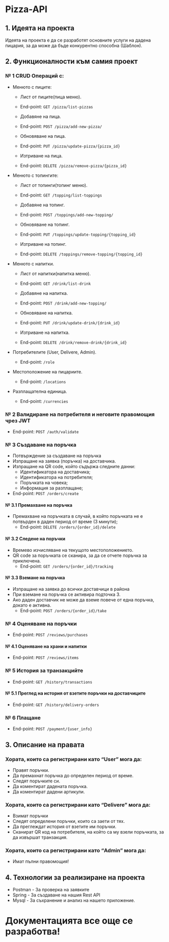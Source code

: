 # Pizza-API

## 1. Идеята на проекта
Идеята на проекта е да се разработят основните услуги на дадена пицария, за да може да бъде конкурентно способна (Шаблон).

## 2. Функционалности към самия проект

### № 1 CRUD Операций с:
- Менюто с пиците:

  - Лист от пиците(пица меню).
  - End-point: `GET /pizza/list-pizzas`
 
  - Добавяне на пица.
  - End-point: `POST /pizza/add-new-pizza/`

  - Обновяване на пица.
  - End-point: `PUT /pizza/update-pizza/{pizza_id}`
  
  - Изтриване на пица.
  - End-point: `DELETE /pizza/remove-pizza/{pizza_id}`
    
- Менюто с топингите:

  - Лист от топинги(топинг меню).
  - End-point: `GET /topping/list-toppings`
 
  - Добавяне на топинг.
  - End-point: `POST /toppings/add-new-topping/`

  - Обновяване на топинг.
  - End-point: `PUT /toppings/update-topping/{topping_id}`
  
  - Изтриване на топинг.
  - End-point: `DELETE /toppings/remove-topping/{topping_id}`

- Менюто с напитки.
 
  - Лист от напитки(напитка меню).
  - End-point: `GET /drink/list-drink`
 
  - Добавяне на напитка.
  - End-point: `POST /drink/add-new-topping/`

  - Обновяване на напитка.
  - End-point: `PUT /drink/update-drink/{drink_id}`
  
  - Изтриване на напитка.
  - End-point: `DELETE /drink/remove-drink/{drink_id}`
    
- Потребителите (User, Delivere, Admin).
  - End-point: `/role`
- Местоположение на пицариите.
  - End-point: `/locations`
- Разплащателна единица.
  - End-point: `/currencies`

### № 2 Валидиране на потребителя и неговите правомощия чрез JWT
- End-point: `POST /auth/validate`

### № 3 Създаване на поръчка
- Потвърждение за създаване на поръчка
- Изпращане на заявка (поръчка) на доставчика.
- Изпращане на QR code, който съдържа следните данни:
  - Идентификатора на доставчика;
  - Идентификатора на потребителя;
  - Поръчката на човека;
  - Информация за разплащане;
- End-point: `POST /orders/create`

#### № 3.1 Премахване на поръчка
- Премахване на поръчката в случай, в който поръчката не е потвърден в даден период от време (3 минути);
  - End-point: `DELETE /orders/{order_id}/delete`

#### № 3.2 Следене на поръчки
- Времево изчисляване на текущото местоположението.
- QR code за поръчката се сканира, за да се отчете поръчка за приключена.
  - End-point: `GET /orders/{order_id}/tracking`

#### № 3.3 Вземане на поръчка
- Изпращане на заявка до всички доставчици в района
- При вземане на поръчка се активира подточка 3.
- Ако даден доставчик не може да вземе повече от една поръчка, докато е активна.
  - End-point: `POST /orders/{order_id}/take`

### № 4 Оценяване на поръчки
- End-point: `POST /reviews/purchases`

#### № 4.1 Оценяване на храни и напитки
- End-point: `POST /reviews/items`

### № 5 История за транзакцийте
- End-point: `GET /history/transactions`

#### № 5.1 Преглед на история от взетите поръчки на доставчиците
- End-point: `GET /history/delivery-orders`

### № 6 Плащане
- End-point: `POST /payment/{user_info}`

## 3. Описание на правата

### Хората, които са регистрирани като “User” мога да:
- Правят поръчки.
- Да премахнат поръчка до определен период от време.
- Следят поръчките си.
- Да коментират дадената поръчка.
- Да коментират дадени артикули.

### Хората, които са регистрирани като “Delivere” мога да:
- Взимат поръчки
- Следят определени поръчки, които са заети от тях.
- Да преглеждат история от взетите им поръчки.
- Сканират QR код на потребителя, на който са му взели поръчката, за да извършат транзакция.

### Хората, които са регистрирани като “Admin” мога да:
- Имат пълни правомощия!

## 4. Технологии за реализиране на проекта
- Postman - За проверка на заявките
- Spring - За създаване на нашия Rest API
- Mysql - За съхранение и анализ на нашето приложение.

# Документацията все още се разработва!
